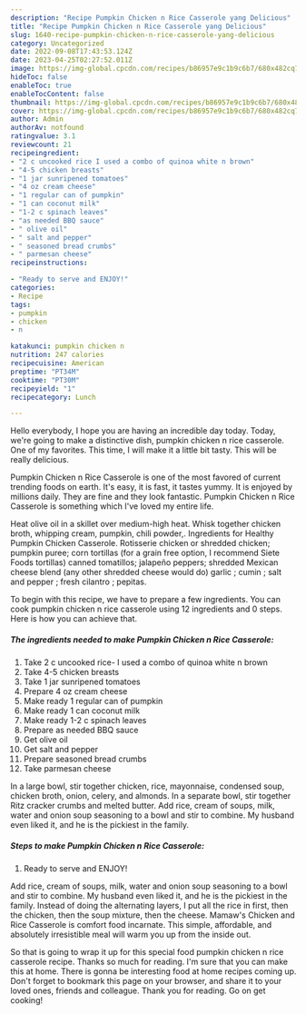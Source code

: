 ```yaml
---
description: "Recipe Pumpkin Chicken n Rice Casserole yang Delicious"
title: "Recipe Pumpkin Chicken n Rice Casserole yang Delicious"
slug: 1640-recipe-pumpkin-chicken-n-rice-casserole-yang-delicious
category: Uncategorized
date: 2022-09-08T17:43:53.124Z
date: 2023-04-25T02:27:52.011Z
image: https://img-global.cpcdn.com/recipes/b86957e9c1b9c6b7/680x482cq70/pumpkin-chicken-n-rice-casserole-recipe-main-photo.jpg
hideToc: false
enableToc: true
enableTocContent: false
thumbnail: https://img-global.cpcdn.com/recipes/b86957e9c1b9c6b7/680x482cq70/pumpkin-chicken-n-rice-casserole-recipe-main-photo.jpg
cover: https://img-global.cpcdn.com/recipes/b86957e9c1b9c6b7/680x482cq70/pumpkin-chicken-n-rice-casserole-recipe-main-photo.jpg
author: Admin
authorAv: notfound
ratingvalue: 3.1
reviewcount: 21
recipeingredient:
- "2 c uncooked rice I used a combo of quinoa white n brown"
- "4-5 chicken breasts"
- "1 jar sunripened tomatoes"
- "4 oz cream cheese"
- "1 regular can of pumpkin"
- "1 can coconut milk"
- "1-2 c spinach leaves"
- "as needed BBQ sauce"
- " olive oil"
- " salt and pepper"
- " seasoned bread crumbs"
- " parmesan cheese"
recipeinstructions:

- "Ready to serve and ENJOY!"
categories:
- Recipe
tags:
- pumpkin
- chicken
- n

katakunci: pumpkin chicken n 
nutrition: 247 calories
recipecuisine: American
preptime: "PT34M"
cooktime: "PT30M"
recipeyield: "1"
recipecategory: Lunch

---
```



Hello everybody, I hope you are having an incredible day today. Today, we're going to make a distinctive dish, pumpkin chicken n rice casserole. One of my favorites. This time, I will make it a little bit tasty. This will be really delicious.

Pumpkin Chicken n Rice Casserole is one of the most favored of current trending foods on earth. It's easy, it is fast, it tastes yummy. It is enjoyed by millions daily. They are fine and they look fantastic. Pumpkin Chicken n Rice Casserole is something which I've loved my entire life.

Heat olive oil in a skillet over medium-high heat. Whisk together chicken broth, whipping cream, pumpkin, chili powder,. Ingredients for Healthy Pumpkin Chicken Casserole. Rotisserie chicken or shredded chicken; pumpkin puree; corn tortillas (for a grain free option, I recommend Siete Foods tortillas) canned tomatillos; jalapeño peppers; shredded Mexican cheese blend (any other shredded cheese would do) garlic ; cumin ; salt and pepper ; fresh cilantro ; pepitas.


To begin with this recipe, we have to prepare a few ingredients. You can cook pumpkin chicken n rice casserole using 12 ingredients and 0 steps. Here is how you can achieve that.

<!--inarticleads1-->

##### The ingredients needed to make Pumpkin Chicken n Rice Casserole:

1. Take 2 c uncooked rice- I used a combo of quinoa white n brown
1. Take 4-5 chicken breasts
1. Take 1 jar sunripened tomatoes
1. Prepare 4 oz cream cheese
1. Make ready 1 regular can of pumpkin
1. Make ready 1 can coconut milk
1. Make ready 1-2 c spinach leaves
1. Prepare as needed BBQ sauce
1. Get  olive oil
1. Get  salt and pepper
1. Prepare  seasoned bread crumbs
1. Take  parmesan cheese


In a large bowl, stir together chicken, rice, mayonnaise, condensed soup, chicken broth, onion, celery, and almonds. In a separate bowl, stir together Ritz cracker crumbs and melted butter. Add rice, cream of soups, milk, water and onion soup seasoning to a bowl and stir to combine. My husband even liked it, and he is the pickiest in the family. 

<!--inarticleads2-->

##### Steps to make Pumpkin Chicken n Rice Casserole:


1. Ready to serve and ENJOY!

Add rice, cream of soups, milk, water and onion soup seasoning to a bowl and stir to combine. My husband even liked it, and he is the pickiest in the family. Instead of doing the alternating layers, I put all the rice in first, then the chicken, then the soup mixture, then the cheese. Mamaw&#39;s Chicken and Rice Casserole is comfort food incarnate. This simple, affordable, and absolutely irresistible meal will warm you up from the inside out. 

So that is going to wrap it up for this special food pumpkin chicken n rice casserole recipe. Thanks so much for reading. I'm sure that you can make this at home. There is gonna be interesting food at home recipes coming up. Don't forget to bookmark this page on your browser, and share it to your loved ones, friends and colleague. Thank you for reading. Go on get cooking!
